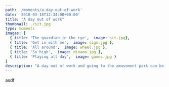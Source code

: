 ```yaml
---
path: '/moments/a-day-out-of-work'
date: '2018-03-18T12:34:00+00:00'
title: "A day out of work"
thumbnail: ./sit.jpg
type: moments
images: [
  { title: 'The guardian in the rye',  image: sit.jpg},
  { title: 'Get in with me',  image: sign.jpg },
  { title: 'All around',  image: wheel.jpg },
  { title: 'So high',  image: dinamo.jpg },
  { title: 'Playing all day',  image: games.jpg }
]
description: "A day out of work and going to the amusement park can be great for all. Lorem ipsum dolor sit amet, consectetur adipiscing elit. Nunc sit amet augue lorem. Pellentesque habitant morbi tristique senectus et netus et malesuada fames ac turpis egestas. Aenean cursus sem ligula, quis facilisis erat bibendum ut."
---
```

asdf